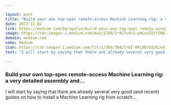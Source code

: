```yaml
---

layout: post
title: "Build your own top-spec remote-access Machine Learning rig: a very detailed assembly and…"
date: 2017-11-02
link: https://medium.com/@aragalie/build-your-own-top-spec-remote-access-machine-learning-rig-a-very-detailed-assembly-and-dae0f4011a8f?source=rss------machine_learning-5
image: https://cdn-images-1.medium.com/max/1200/1*dCfvdc2-pmLozZStY3Nb7w.jpeg
domain: medium.com
name: Medium
icon: https://cdn-images-1.medium.com/fit/c/304/304/1*8I-HPL0bfoIzGied-dzOvA.png
text: "I will start by saying that there are already several very good (and recent) guides on how to install a Machine Learning rig from scratch…"

---
```


### Build your own top-spec remote-access Machine Learning rig: a very detailed assembly and…

I will start by saying that there are already several very good (and recent) guides on how to install a Machine Learning rig from scratch…